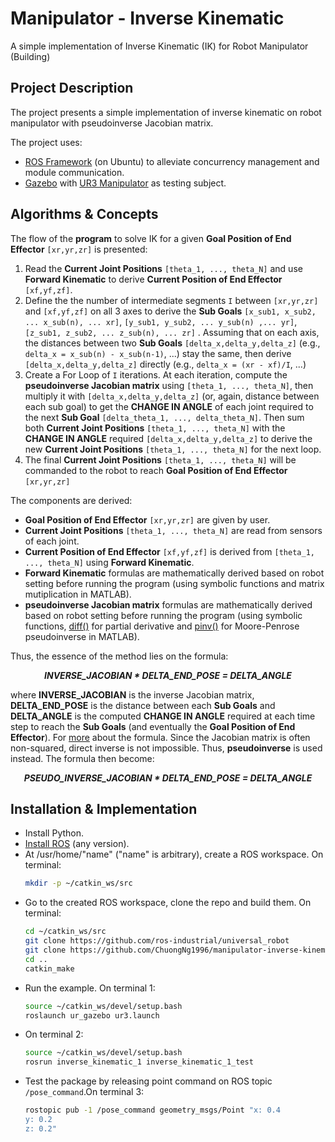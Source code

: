 # Manipulator - Inverse Kinematic
A simple implementation of Inverse Kinematic (IK) for Robot Manipulator
(Building)

## Project Description
The project presents a simple implementation of inverse kinematic on robot manipulator with pseudoinverse Jacobian matrix.

The project uses: 
* [ROS Framework](http://wiki.ros.org/) (on Ubuntu) to alleviate concurrency management and module communication.
* [Gazebo](https://gazebosim.org/home) with [UR3 Manipulator](https://github.com/ros-industrial/universal_robot) as testing subject.

## Algorithms & Concepts
The flow of the **program** to solve IK for a given **Goal Position of End Effector** `[xr,yr,zr]` is presented:
1. Read the **Current Joint Positions** `[theta_1, ..., theta_N]` and use **Forward Kinematic** to derive **Current Position of End Effector** `[xf,yf,zf]`.
2. Define the the number of intermediate segments `I` between `[xr,yr,zr]` and `[xf,yf,zf]` on all 3 axes to derive the **Sub Goals** `[x_sub1, x_sub2, ... x_sub(n), ... xr]`, `[y_sub1, y_sub2, ... y_sub(n) ,... yr]`, `[z_sub1, z_sub2, ... z_sub(n), ... zr]` . Assuming that on each axis, the distances between two **Sub Goals** `[delta_x,delta_y,delta_z]` (e.g., `delta_x = x_sub(n) - x_sub(n-1)`, ...) stay the same, then derive `[delta_x,delta_y,delta_z]` directly (e.g., `delta_x = (xr - xf)/I`, ...)
3. Create a For Loop of `I` iterations. At each iteration, compute the **pseudoinverse Jacobian matrix** using `[theta_1, ..., theta_N]`, then multiply it with `[delta_x,delta_y,delta_z]` (or, again, distance between each sub goal) to get the **CHANGE IN ANGLE** of each joint required to the next **Sub Goal** `[delta_theta_1, ..., delta_theta_N]`. Then sum both **Current Joint Positions** `[theta_1, ..., theta_N]` with the **CHANGE IN ANGLE** required `[delta_x,delta_y,delta_z]` to derive the new **Current Joint Positions** `[theta_1, ..., theta_N]` for the next loop.
4. The final **Current Joint Positions** `[theta_1, ..., theta_N]` will be commanded to the robot to reach **Goal Position of End Effector** `[xr,yr,zr]`

The components are derived:
* **Goal Position of End Effector** `[xr,yr,zr]` are given by user.
* **Current Joint Positions** `[theta_1, ..., theta_N]` are read from sensors of each joint.
* **Current Position of End Effector** `[xf,yf,zf]` is derived from `[theta_1, ..., theta_N]` using **Forward Kinematic**.
* **Forward Kinematic** formulas are mathematically derived based on robot setting before running the program (using symbolic functions and matrix mutiplication in MATLAB).
* **pseudoinverse Jacobian matrix** formulas are mathematically derived based on robot setting before running the program (using symbolic functions, [diff()](https://www.mathworks.com/help/matlab/ref/diff.html) for partial derivative and [pinv()](https://www.mathworks.com/help/matlab/ref/pinv.html) for Moore-Penrose pseudoinverse in MATLAB).

Thus, the essence of the method lies on the formula: 

<p align="center"> <b> <i> INVERSE_JACOBIAN * DELTA_END_POSE = DELTA_ANGLE </i> </b> </p>

where **INVERSE_JACOBIAN** is the inverse Jacobian matrix, **DELTA_END_POSE** is the distance between each **Sub Goals** and **DELTA_ANGLE** is the computed **CHANGE IN ANGLE** required at each time step to reach the **Sub Goals** (and eventually the **Goal Position of End Effector**). For [more](https://homes.cs.washington.edu/~todorov/courses/cseP590/06_JacobianMethods.pdf) about the formula. Since the Jacobian matrix is often non-squared, direct inverse is not impossible. Thus, **pseudoinverse** is used instead. The formula then become:

<p align="center"> <b> <i> PSEUDO_INVERSE_JACOBIAN * DELTA_END_POSE = DELTA_ANGLE </i> </b> </p>

## Installation & Implementation
* Install Python.
* [Install ROS](http://wiki.ros.org/melodic/Installation/Ubuntu) (any version).
* At /usr/home/"name" ("name" is arbitrary), create a ROS workspace. On terminal: 
   ```sh
   mkdir -p ~/catkin_ws/src
   ```
* Go to the created ROS workspace, clone the repo and build them. On terminal: 
   ```sh
   cd ~/catkin_ws/src
   git clone https://github.com/ros-industrial/universal_robot
   git clone https://github.com/ChuongNg1996/manipulator-inverse-kinematic
   cd ..
   catkin_make
   ```
* Run the example. On terminal 1:
   ```sh
   source ~/catkin_ws/devel/setup.bash
   roslaunch ur_gazebo ur3.launch 
   ```
* On terminal 2:
   ```sh
   source ~/catkin_ws/devel/setup.bash
   rosrun inverse_kinematic_1 inverse_kinematic_1_test 
   ```
* Test the package by releasing point command on ROS topic `/pose_command`.On terminal 3:
   ```sh
   rostopic pub -1 /pose_command geometry_msgs/Point "x: 0.4
   y: 0.2
   z: 0.2" 
   ```

